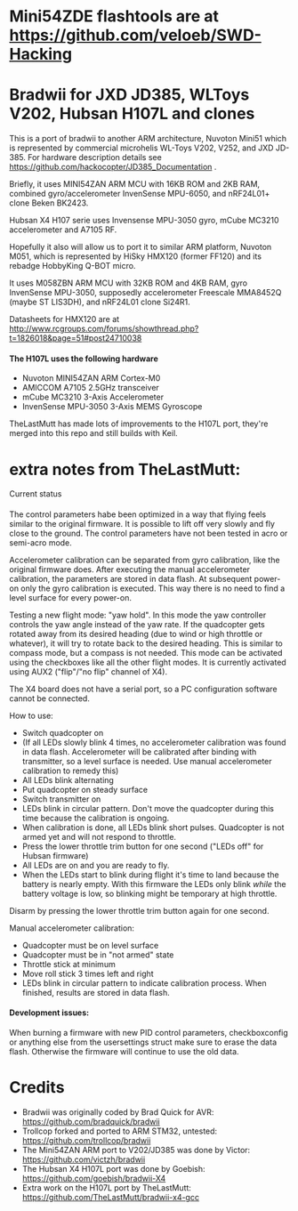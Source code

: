 Mini54ZDE flashtools are at https://github.com/veloeb/SWD-Hacking
=======


Bradwii for JXD JD385, WLToys V202, Hubsan H107L and clones
=======

This is a port of bradwii to another ARM architecture, Nuvoton Mini51 which is represented
by commercial microhelis WL-Toys V202, V252, and JXD JD-385. For hardware description
details see https://github.com/hackocopter/JD385_Documentation .

Briefly, it uses MINI54ZAN ARM MCU with 16KB ROM and 2KB RAM, combined gyro/accelerometer
InvenSense MPU-6050, and nRF24L01+ clone Beken BK2423.

Hubsan X4 H107 serie uses Invensense MPU-3050 gyro, mCube MC3210 accelerometer and A7105 RF.

Hopefully it also will allow us to port it to similar ARM platform, Nuvoton M051,
which is represented by HiSky HMX120 (former FF120) and its rebadge HobbyKing Q-BOT micro.

It uses M058ZBN ARM MCU with 32KB ROM and 4KB RAM, gyro InvenSense MPU-3050, supposedly
accelerometer Freescale MMA8452Q (maybe ST LIS3DH), and nRF24L01 clone Si24R1.

Datasheets for HMX120 are at http://www.rcgroups.com/forums/showthread.php?t=1826018&page=51#post24710038

#### The H107L uses the following hardware
 * Nuvoton MINI54ZAN ARM Cortex-M0
 * AMICCOM A7105 2.5GHz transceiver
 * mCube MC3210 3-Axis Accelerometer
 * InvenSense MPU-3050 3-Axis MEMS Gyroscope

TheLastMutt has made lots of improvements to the H107L port, they're merged into this repo and still builds with Keil.

extra notes from TheLastMutt:
======

Current status
####
The control parameters habe been optimized in a way that flying feels similar to the original firmware.
It is possible to lift off very slowly and fly close to the ground.
The control parameters have not been tested in acro or semi-acro mode.

Accelerometer calibration can be separated from gyro calibration, like the original firmware does. After executing the manual accelerometer calibration,
the parameters are stored in data flash. At subsequent power-on only the gyro calibration is executed. This way there is no need to find a level surface
for every power-on.

Testing a new flight mode: "yaw hold". In this mode the yaw controller controls the yaw angle instead of the yaw rate.
If the quadcopter gets rotated away from its desired heading (due to wind or high throttle or whatever), it will try to rotate back to the desired heading.
This is similar to compass mode, but a compass is not needed. This mode can be activated using the checkboxes like all the other flight modes.
It is currently activated using AUX2 ("flip"/"no flip" channel of X4).

The X4 board does not have a serial port, so a PC configuration software cannot be connected.

How to use:
 * Switch quadcopter on
 * (If all LEDs slowly blink 4 times, no accelerometer calibration was found in data flash. Accelerometer will be calibrated after binding with transmitter,
so a level surface is needed. Use manual accelerometer calibration to remedy this)
 * All LEDs blink alternating
 * Put quadcopter on steady surface
 * Switch transmitter on
 * LEDs blink in circular pattern. Don't move the quadcopter during this time because the calibration is ongoing.
 * When calibration is done, all LEDs blink short pulses. Quadcopter is not armed yet and will not respond to throttle.
 * Press the lower throttle trim button for one second ("LEDs off" for Hubsan firmware)
 * All LEDs are on and you are ready to fly.
 * When the LEDs start to blink during flight it's time to land because the battery is nearly empty.
With this firmware the LEDs only blink *while* the battery voltage is low, so blinking might be temporary at high throttle.

Disarm by pressing the lower throttle trim button again for one second.

Manual accelerometer calibration:
 * Quadcopter must be on level surface
 * Quadcopter must be in "not armed" state
 * Throttle stick at minimum
 * Move roll stick 3 times left and right
 * LEDs blink in circular pattern to indicate calibration process. When finished, results are stored in data flash.

#### Development issues:

When burning a firmware with new PID control parameters, checkboxconfig or anything else from the usersettings struct make sure to erase the data flash.
Otherwise the firmware will continue to use the old data. 


Credits
======

 * Bradwii was originally coded by Brad Quick for AVR: https://github.com/bradquick/bradwii
 * Trollcop forked and ported to ARM STM32, untested: https://github.com/trollcop/bradwii
 * The Mini54ZAN ARM port to V202/JD385 was done by Victor: https://github.com/victzh/bradwii
 * The Hubsan X4 H107L port was done by Goebish: https://github.com/goebish/bradwii-X4
 * Extra work on the H107L port by TheLastMutt: https://github.com/TheLastMutt/bradwii-x4-gcc
